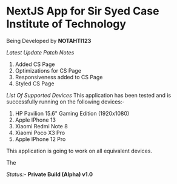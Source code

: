 # NextJS App for Sir Syed Case Institute of Technology

Being Developed by **NOTAHTI123**

*Latest Update Patch Notes*

1. Added CS Page
2. Optimizations for CS Page
3. Responsiveness added to CS Page
4. Styled CS Page

*List Of Supported Devices*
This application has been tested and is successfully running on the following devices:-
1. HP Pavilion 15.6" Gaming Edition (1920x1080)
2. Apple IPhone 13
3. Xiaomi Redmi Note 8
4. Xiaomi Poco X3 Pro
5. Apple IPhone 12 Pro

This application is going to work on all equivalent devices.

The 

*Status:-* **Private Build (Alpha) v1.0**